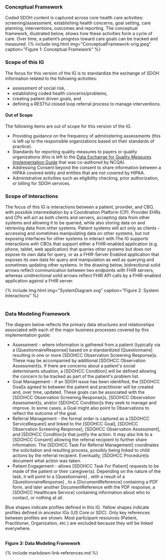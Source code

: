 ### Conceptual Framework

Coded SDOH content is captured across core health care activities: screening/assessment, establishing health concerns, goal setting, care planning, interventions, outcomes and reporting. The conceptual framework, illustrated below, shows how these activities form a cycle of care. Over time, a patient’s progress toward care goals can be tracked and measured.
{% include img.html img="ConceptualFramework-orig.jpeg" caption="Figure 1: Conceptual Framework" %}

### Scope of this IG

The focus for this version of the IG is to standardize the exchange of SDOH information related to the following activities:

* assessment of social risk,
* establishing coded health concerns/problems,
* creating patient driven goals, and
* defining a RESTful closed loop referral process to manage interventions.

####  Out of Scope

The following items are out of scope for this version of the IG.

* Providing guidance on the frequency of administering assessments (this is left up to the responsible organizations based on their standards of practice).
* Standards for reporting quality measures to payers or quality organizations (this is left to the [Data Exchange for Quality Measures Implementation Guide](https://hl7.org/fhir/us/davinci-deqm/) that was co-authored by NCQA).
* Addressing Consent beyond the consent to share information between a HIPAA covered entity and entities that are not covered by HIPAA.
* Administrative activities such as eligibility checking, prior authorization, or billing for SDOH services.

### Scope of Interactions

The focus of this IG is interactions between a patient, provider, and CBO, with possible intermediation by a Coordination Platform (CP).  Provider EHRs and CPs will act as both clients and servers, accepting data from other systems and allowing it to be queried, while also storing data on and retrieving data from other systems.  Patient systems will act only as clients - accessing and sometimes manipulating data on other systems, but not exposing interfaces for other systems to interact with.The IG supports interactions with CBOs that support either a FHIR-enabled application (e.g. phone, tablet, web application) that queries other systems but does not expose its own data for query, or as a FHIR-Server Enabled application that exposes its own data for query and manipulation as well as querying and sometimes updating other systems.  In the drawing below, bidirectional solid arrows reflect communication between two endpoints with FHIR servers, whereas unidirectional solid arrows reflect FHIR API calls by a FHIR-enabled application against a FHIR server.

{% include img.html img="SystemDiagram.svg" caption="Figure 2: System Interactions" %}
<br>
<br>
### Data Modeling Framework

The diagram below reflects the primary data structures and relationships associated with each of the major business processes covered by this implementation guide:
* Assessment - where information is gathered from a patient (typically via a [QuestionnaireResponse] based on a standardized [Questionnaire] resulting in one or more [SDOHCC Observation Screening Response]s. These may be accompanied by additional [SDOHCC Observation Assessment]s.   If there are concerns about a patient's social determinants situation, a [SDOHCC Condition] will be defined allowing the concern to be tracked as part of the patient's problem list.
* Goal Management - if an SDOH issue has been identified, the [SDOHCC Goal]s agreed to between the patient and practitioner will be created and, over time, updated.  These goals can be associated with the [SDOHCC Observation Screening Response]s, [SDOHCC Observation Assessment]s, and/or [SDOHCC Condition]s they seek to manage and improve.  In some cases, a Goal might also point to Observations to reflect the outcome of the goal.
* Referral Management - the formal order is captured as a [SDOHCC ServiceRequest] and linked to the [SDOHCC Goal], [SDOHCC Observation Screening Response], [SDOHCC Observation Assessment], and [SDOHCC Condition]s that justify the action.  It may also link to a [SDOHCC Consent] allowing the referral recipient to further share information.  The [SDOHCC Task For Referral Management] coordinates the solicitation and resulting process, possibly being linked to child actions by the referral recipient.  Eventually, [SDOHCC Procedure]s document what action was taken.
* Patient Engagement - allows [SDOHCC Task For Patient] requests to be made of the patient or their caregiver(s).  Depending on the nature of the task, it will point to a [Questionnaire] , with a result of a [QuestionnaireResponse] , to a [DocumentReference] containing a PDF form, and later another DocumentReference with the PDF response, a [SDOHCC Healthcare Service] containing information about who to contact, or nothing at all.

Blue shapes indicate profiles defined in this IG.  Yellow shapes indicate profiles defined in ancestor IGs (US Core or SDC).  Only key references between profiles are shown.  Most participant resources (Patient, Practitioner, Organization, etc.) are excluded because they will be linked everywhere.

<object data="FHIRModelingV2.svg" type="image/svg+xml"></object>
<br/>
**Figure 3: Data Modeling Framework**

{% include markdown-link-references.md %}
